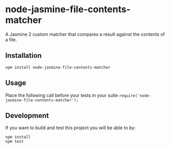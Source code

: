 # node-jasmine-file-contents-matcher
A Jasmine 2 custom matcher that compares a result against the contents of a file.

## Installation
`npm install node-jasmine-file-contents-matcher`

## Usage
Place the following call before your tests in your suite
`require('node-jasmine-file-contents-matcher');`

## Development
If you want to build and test this project you will be able to by:
```
npm install
npm test
```